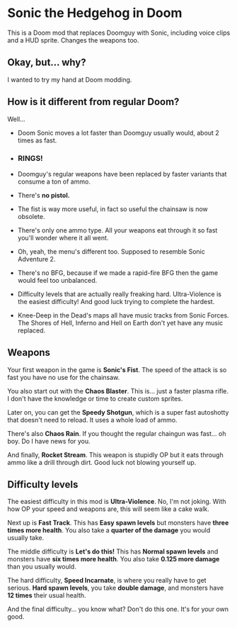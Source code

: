 # Sonic the Hedgehog in Doom
This is a Doom mod that replaces Doomguy with Sonic, including voice clips and a HUD sprite. Changes the weapons too.

## Okay, but… why?

I wanted to try my hand at Doom modding.

## How is it different from regular Doom?

Well...

- Doom Sonic moves a lot faster than Doomguy usually would, about 2 times as fast.

- ### RINGS!

- Doomguy's regular weapons have been replaced by faster variants that consume a ton of ammo.

- There's **no pistol.**

- The fist is way more useful, in fact so useful the chainsaw is now obsolete.

- There's only one ammo type. All your weapons eat through it so fast you'll wonder where it all went.

- Oh, yeah, the menu's different too. Supposed to resemble Sonic Adventure 2.

- There's no BFG, because if we made a rapid-fire BFG then the game would feel too unbalanced.

- Difficulty levels that are actually really freaking hard. Ultra-Violence is the easiest difficulty! And good luck trying to complete the hardest.

- Knee-Deep in the Dead's maps all have music tracks from Sonic Forces. The Shores of Hell, Inferno and Hell on Earth don't yet have any music replaced.

## Weapons

Your first weapon in the game is **Sonic's Fist**. The speed of the attack is so fast you have no use for the chainsaw.

You also start out with the **Chaos Blaster**. This is… just a faster plasma rifle. I don't have the knowledge or time to create custom sprites.

Later on, you can get the **Speedy Shotgun**, which is a super fast autoshotty that doesn't need to reload. It uses a whole load of ammo.

There's also **Chaos Rain**. If you thought the regular chaingun was fast… oh boy. Do I have news for you.

And finally, **Rocket Stream**. This weapon is stupidly OP but it eats through ammo like a drill through dirt. Good luck not blowing yourself up.

## Difficulty levels

The easiest difficulty in this mod is **Ultra-Violence**. No, I'm not joking. With how OP your speed and weapons are, this will seem like a cake walk.

Next up is **Fast Track**. This has **Easy spawn levels** but monsters have **three times more health**. You also take a **quarter of the damage** you would usually take.

The middle difficulty is **Let's do this!** This has **Normal spawn levels** and monsters have **six times more health**. You also take  **0.125 more damage** than you usually would.

The hard difficulty, **Speed Incarnate**, is where you really have to get serious. **Hard spawn levels**, you take **double damage**, and monsters have **12 times** their usual health.

And the final difficulty… you know what? Don't do this one. It's for your own good.